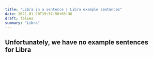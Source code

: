 ```yaml
---
title: "Libra in a sentence | Libra example sentences"
date: 2021-01-20T19:57:50+05:30
draft: falses
summary: "Libra"
---
```

## Unfortunately, we have no example sentences for Libra                 
